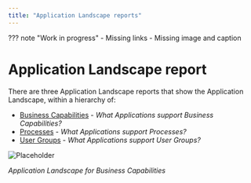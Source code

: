 ```yaml
---
title: "Application Landscape reports"
---
```


??? note "Work in progress"
    - Missing links
    - Missing image and caption

# Application Landscape report

There are three Application Landscape reports that show the Application Landscape, within a hierarchy of:

- [Business Capabilities]() - *What Applications support Business Capabilities?*
- [Processes]() - *What Applications support Processes?*
- [User Groups]() - *What Applications support User Groups?*

![Placeholder](https://dummyimage.com/600x400/eee/aaa)

*Application Landscape for Business Capabilities*
